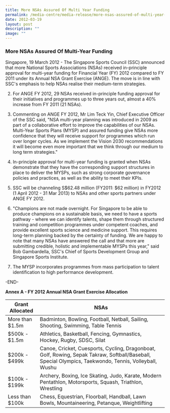 ```yaml
---
title: More NSAs Assured Of Multi Year Funding
permalink: /media-centre/media-release/more-nsas-assured-of-multi-year-funding/
date: 2012-03-19
layout: post
description: ""
image: ""
---
```

### **More NSAs Assured Of Multi-Year Funding**


Singapore, 19 March 2012 - The Singapore Sports Council (SSC) announced that more National Sports Associations (NSAs) received in-principle approval for multi-year funding for Financial Year (FY) 2012 compared to FY 2011 under its Annual NSA Grant Exercise (ANGE). The move is in line with SSC's emphasis to help NSAs realise their medium-term strategies.

2. For ANGE FY 2012, 29 NSAs received in-principle funding approval for their initiatives and programmes up to three years out, almost a 40% increase from FY 2011 (21 NSAs).

3. Commenting on ANGE FY 2012, Mr Lim Teck Yin, Chief Executive Officer of the SSC said, "NSA multi-year planning was introduced in 2009 as part of a collaborative effort to improve the capabilities of our NSAs. Multi-Year Sports Plans (MYSP) and assured funding give NSAs more confidence that they will receive support for programmes which run over longer cycles. As we implement the Vision 2030 recommendations it will become even more important that we think through our medium to long term strategies."

4. In-principle approval for multi-year funding is granted when NSAs demonstrate that they have the corresponding support structures in place to deliver the MYSPs, such as strong corporate governance policies and practices, as well as the ability to meet their KPIs.

5. SSC will be channeling S$62.48 million (FY2011: $62 million) in FY2012 (1 April 2012 - 31 Mar 2013) to NSAs and other sports partners under ANGE FY 2012.

6. "Champions are not made overnight. For Singapore to be able to produce champions on a sustainable basis, we need to have a sports pathway - where we can identify talents, shape them through structured training and competition programmes under competent coaches, and provide excellent sports science and medicine support. This requires long-term planning backed by the certainty of funding. We are happy to note that many NSAs have answered the call and that more are submitting credible, holistic and implementable MYSPs this year," said Bob Gambardella, SSC's Chief of Sports Development Group and Singapore Sports Institute.

7. The MYSP incorporates programmes from mass participation to talent identification to high performance development.

-END-

**Annex A - FY 2012 Annual NSA Grant Exercise Allocation**



| Grant Allocated | NSAs |
| -------- | -------- |
| More than $1.5m  | Badminton, Bowling, Football, Netball, Sailing, Shooting, Swimming, Table Tennis | 
| $500k - $1.5m | Athletics, Basketball, Fencing, Gymnastics, Hockey, Rugby, SDSC, Silat | 
| $200k - $499k  | Canoe, Cricket, Cuesports, Cycling, Dragonboat, Golf, Rowing, Sepak Takraw, Softball/Baseball, Special Olympics, Taekwondo, Tennis, Volleyball, Wushu | 
| $100k - $199k | Archery, Boxing, Ice Skating, Judo, Karate, Modern Pentathlon, Motorsports, Squash, Triathlon, Wrestling | 
| Less than $100k | Chess, Equestrian, Floorball, Handball, Lawn Bowls, Mountaineering, Petanque, Weightlifting | 

